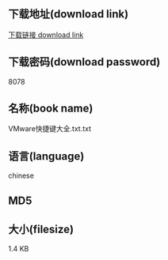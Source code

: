 ## 下载地址(download link)
[下载链接 download link](https://tutu365.netlify.app/?s=VMware%E5%BF%AB%E6%8D%B7%E9%94%AE%E5%A4%A7%E5%85%A8.txt)

## 下载密码(download password)
8078

## 名称(book name)
VMware快捷键大全.txt.txt

## 语言(language)
chinese

## MD5


## 大小(filesize)
1.4 KB
